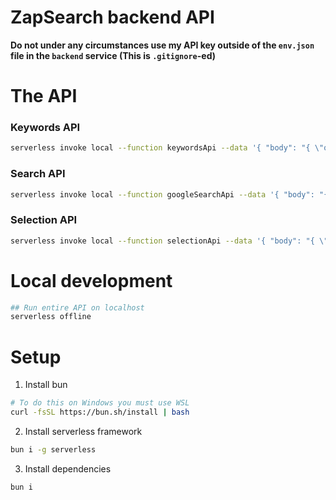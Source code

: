 # ZapSearch backend API

**Do not under any circumstances use my API key outside of the `env.json` file in the `backend` service (This is `.gitignore`-ed)**

# The API 

### Keywords API

```bash
serverless invoke local --function keywordsApi --data '{ "body": "{ \"queryType\":  \"keywords\", \"query\": \"Should I invest in vodafone\" }" }'
```

### Search API

```bash
serverless invoke local --function googleSearchApi --data '{ "body": "{ \"keywords\": [\"hello\"] }" }'
```

### Selection API 
```bash
serverless invoke local --function selectionApi --data '{ "body": "{ \"query\": \"Should I invest in vodafone\" }" }'
```

# Local development

```bash
## Run entire API on localhost
serverless offline
```

# Setup 
1. Install bun 
```bash
# To do this on Windows you must use WSL
curl -fsSL https://bun.sh/install | bash
```
2. Install serverless framework 
``` bash
bun i -g serverless
```

3. Install dependencies
```bash
bun i
```